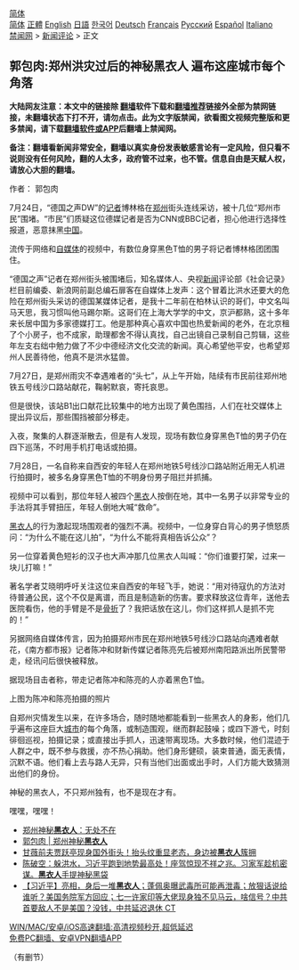  <!-- 面包屑导航 --> <div class="breadcrumb"><!-- GTranslate: https://gtranslate.io/ -->  <div class="switcher notranslate">  <div class="selected">  <a href="#" onclick="return false;"> 简体</a>  </div>  <div class="option">  <a href="https://www.bannedbook.org" onclick="doGTranslate('zh-CN|zh-CN');jQuery('div.switcher div.selected a').html(jQuery(this).html());return false;" title="简体中文" class="nturl selected"> 简体</a>  <a href="https://www.bannedbook.org/zh-tw/" onclick="doGTranslate('zh-CN|zh-TW');jQuery('div.switcher div.selected a').html(jQuery(this).html());return false;" title="繁體中文" class="nturl"> 正體</a>  <a href="https://www.bannedbook.org/en/" onclick="doGTranslate('zh-CN|en');jQuery('div.switcher div.selected a').html(jQuery(this).html());return false;" title="English" class="nturl"> English</a>  <a href="https://www.bannedbook.org/ja/" onclick="doGTranslate('zh-CN|ja');jQuery('div.switcher div.selected a').html(jQuery(this).html());return false;" title="日本語" class="nturl"> 日語</a>  <a href="https://www.bannedbook.org/ko/" onclick="doGTranslate('zh-CN|ko');jQuery('div.switcher div.selected a').html(jQuery(this).html());return false;" title="한국어" class="nturl"> 한국어</a>  <a href="https://www.bannedbook.org/de/" onclick="doGTranslate('zh-CN|de');jQuery('div.switcher div.selected a').html(jQuery(this).html());return false;" title="Deutsch" class="nturl"> Deutsch</a>  <a href="https://www.bannedbook.org/fr/" onclick="doGTranslate('zh-CN|fr');jQuery('div.switcher div.selected a').html(jQuery(this).html());return false;" title="Français" class="nturl"> Français</a>  <a href="https://www.bannedbook.org/ru/" onclick="doGTranslate('zh-CN|ru');jQuery('div.switcher div.selected a').html(jQuery(this).html());return false;" title="Русский" class="nturl"> Русский</a>  <a href="https://www.bannedbook.org/es/" onclick="doGTranslate('zh-CN|es');jQuery('div.switcher div.selected a').html(jQuery(this).html());return false;" title="Español" class="nturl"> Español</a>  <a href="https://www.bannedbook.org/it/" onclick="doGTranslate('zh-CN|it');jQuery('div.switcher div.selected a').html(jQuery(this).html());return false;" title="Italiano" class="nturl"> Italiano</a>  </div>  </div>      <div class='breadcrumb-sub'><!-- Breadcrumb NavXT 6.3.0 --> <a href="https://www.bannedbook.org/" class="home">禁闻网</a> &gt; <a href="https://www.bannedbook.org/bnews/comments/" class="category">新闻评论</a> &gt; 正文</div></div><h2>郭包肉:郑州洪灾过后的神秘黑衣人 遍布这座城市每个角落</h2> <p class="notice"><b>大陆网友注意：本文中的链接除 <a href="https://github.com/bannedbook/fanqiang" >翻墙</a>软件下载和<a href="https://github.com/killgcd/justmysocks/blob/master/README.md">翻墙推荐</a>链接外全部为禁网链接，未翻墙状态下打不开，请勿点击。此为文字版禁闻，欲看图文视频完整版和更多禁闻，请下载<a href="https://github.com/bannedbook/fanqiang">翻墙软件或APP</a>后翻墙上禁闻网。</p><p>备注：翻墙看新闻非常安全，翻墙以真实身份发表敏感言论有一定风险，但只看不说则没有任何风险，翻的人太多，政府管不过来，也不管。信息自由是天赋人权，请放心大胆的翻墙。</b></p>  <div class="entry"> <p>作者： 郭包肉</p> <p>7月24日，“德国之声DW”的<a href="https://www.bannedbook.org/bnews/tag/%E8%AE%B0%E8%80%85/" class="st_tag internal_tag" rel="tag" title="标签 记者 下的日志">记者</a>博林格在<a href="https://www.bannedbook.org/bnews/tag/%e9%83%91%e5%b7%9e/" class="st_tag internal_tag" rel="tag" title="标签 郑州 下的日志">郑州</a>街头连线采访，被十几位“郑州市民”围堵。“市民”们质疑这位德媒记者是否为CNN或BBC记者，担心他进行选择性报道，恶意抹黑<span class='wp_keywordlink_affiliate'><a href="https://www.bannedbook.org/" title="中国" target="_blank">中国</a></span>。</p> <p>流传于网络和<a href="https://www.bannedbook.org/bnews/tag/%e8%87%aa%e5%aa%92%e4%bd%93/" class="st_tag internal_tag" rel="tag" title="标签 自媒体 下的日志">自媒体</a>的视频中，有数位身穿黑色T恤的男子将记者博林格团团围住。    </p> <p>“德国之声”记者在郑州街头被围堵后，知名媒体人、央视<span class='wp_keywordlink_affiliate'><a href="https://www.bannedbook.org/" title="新闻">新闻</a></span>评论部《社会记录》栏目前编委、新浪网前副总编石扉客在自媒体上发声：这个冒着比洪水还要大的危险在郑州街头采访的德国某媒体记者，是我十二年前在柏林认识的哥们，中文名叫马天思，我习惯叫他马踢尔斯。这哥们在上海大学学的中文，京沪都熟，这十多年来长居中国为多家德媒打工。他是那种真心喜欢中国也热爱新闻的老外，在北京租了个小房子，也不成家，助理都舍不得认真找，自己出镜自己录制自己剪辑，这些年左支右绌中勉力做了不少中德经济文化交流的新闻。真心希望他平安，也希望郑州人民善待他，他真不是洪水猛兽。</p> <p>7月27日，是郑州雨灾不幸遇难者的“头七”，从上午开始，陆续有市民前往郑州地铁五号线沙口路站献花，鞠躬默哀，寄托哀思。</p>  <p>但是很快，该站B1出口献花比较集中的地方出现了黄色围挡，人们在社交媒体上提出异议后，那些围挡被部分移走。</p> <p>入夜，聚集的人群逐渐散去，但是有人发现，现场有数位身穿黑色T恤的男子仍在四下巡荡，不时用手机打电话或拍摄。    </p> <p>7月28日，一名自称来自西安的年轻人在郑州地铁5号线沙口路站附近用无人机进行拍摄时，被多名身穿黑色T恤的不明身份男子阻拦并抓捕。</p> <p>视频中可以看到，那位年轻人被四个<a href="https://www.bannedbook.org/bnews/tag/%E9%BB%91%E8%A1%A3/" class="st_tag internal_tag" rel="tag" title="标签 黑衣 下的日志">黑衣</a>人按倒在地，其中一名男子以非常专业的手法将其手臂扭压，年轻人倒地大喊“救命”。</p> <p><a href="https://www.bannedbook.org/bnews/tag/%E9%BB%91%E8%A1%A3%E4%BA%BA/" class="st_tag internal_tag" rel="tag" title="标签 黑衣人 下的日志">黑衣人</a>的行为激起现场围观者的强烈不满。视频中，一位身穿白背心的男子愤怒质问：“为什么不能在这儿拍”，“为什么不能将真相告诉公众”？</p>  <p>另一位穿着黄色短衫的汉子也大声冲那几位黑衣人叫喊：“你们谁要打架，过来一块儿打嘛！”</p> <p>著名学者艾晓明呼吁关注这位来自西安的年轻飞手，她说：“用对待寇仇的方法对待普通公民，这个不仅是离谱，而且是制造新的伤害。要求释放这位青年，送他去医院看伤，他的手臂是不是<a href="https://www.bannedbook.org/bnews/tag/%E9%AA%A8%E6%8A%98/" class="st_tag internal_tag" rel="tag" title="标签 骨折 下的日志">骨折</a>了？我把话放在这儿，你们这样抓人是抓不完的！”</p> <p>另据网络自媒体传言，因为拍摄郑州市民在郑州地铁5号线沙口路站向遇难者献花，《南方都市报》记者陈冲和财新传媒记者陈亮先后被郑州南阳路派出所民警带走，经讯问后很快被释放。</p> <p>据现场目击者称，带走记者陈冲和陈亮的人亦着黑色T恤。</p> <p>上图为陈冲和陈亮拍摄的照片</p>  <p>自郑州灾情发生以来，在许多场合，随时随地都能看到一些黑衣人的身影，他们几乎遍布这座巨大<a href="https://www.bannedbook.org/bnews/tag/%E5%9F%8E%E5%B8%82/" class="st_tag internal_tag" rel="tag" title="标签 城市 下的日志">城市</a>的每个角落，或制造围观，继而群起鼓噪；或四下游弋，时刻徘徊巡视，拍摄记录；或直接出手抓人，迅速带离现场。大多数时候，他们混迹于人群之中，既不参与救援，亦不热心捐助。他们身形健硕，装束普通，面无表情，沉默不语。他们看上去与路人无异，只有当他们出面或出手时，人们方能大致猜测出他们的身份。</p> <p>神秘的黑衣人，不只郑州独有，也不是现在才有。</p> <p>嘿嘿，嘿嘿！</p> <ul class='op-related-articles' title='相关阅读'> <li><a href='https://www.bannedbook.org/bnews/cbnews/20210731/1597386.html' target='_blank'>郑州神秘<b>黑衣人</b>：无处不在</a></li> <li><a href='https://www.bannedbook.org/bnews/baitai/20210730/1597017.html' target='_blank'>郭包肉 &#124; 郑州神秘<b>黑衣人</b></a></li> <li><a href='https://www.bannedbook.org/bnews/yule/20210725/1593686.html' target='_blank'>甘薇前夫贾跃亭现身国外街头！抬头纹重显老态，身边被<b>黑衣人</b>簇拥</a></li> <li><a href='https://www.bannedbook.org/bnews/bannedvideo/20210724/1593484.html' target='_blank'>陈破空：躲洪水，习近平跑到地势最高处！座驾惊现不祥之兆。习家军趁机密谋。<b>黑衣人</b>手提神秘黑袋</a></li> <li><a href='https://www.bannedbook.org/bnews/bannedvideo/20210703/1579430.html' target='_blank'>【习近平】亮相，身后一堆<b>黑衣人</b>；蓬佩奥曝武毒所可能再泄毒；放狠话说给谁听？美国务院军方回应；七一许家印等大佬现身独不见马云，啥信号？中共首要敌人不是美国？没钱，中共延迟退休 CT</a></li> </ul> <p class="texttj"> <a href="https://github.com/bannedbook/fanqiang/wiki/V2ray%E6%9C%BA%E5%9C%BA" target="_blank">WIN/MAC/安卓/iOS高速翻墙:高清视频秒开,超低延迟</a><br/> <a href="https://github.com/bannedbook/fanqiang/wiki/%E7%A6%81%E9%97%BB%E7%BD%91%E5%AE%89%E5%8D%93%E7%BF%BB%E5%A2%99%E6%96%B0%E9%97%BBAPP" target="_blank">免费PC翻墙、安卓VPN翻墙APP</a></p><p>（有删节）</p> <a name='sharetosocial'></a>  <div style="margin-bottom:5px;padding-bottom:5px;clear:both"> <div id="archive-pix-1" class="banner-ads"> <!-- AuctionX Display platform tag START --> <div id="26318x728x90x621x_ADSLOT2" clicktrack="%%CLICK_URL_ESC%%"></div> <!-- AuctionX Display platform tag END --> </div> <div id="archive-pix-2" class="banner-ads"> <!-- AuctionX Display platform tag START --> <div id="26315x300x250x621x_ADSLOT2" clicktrack="%%CLICK_URL_ESC%%"></div> <!-- AuctionX Display platform tag END --> </div> </div>  <div id="archive-pix-1" class="banner-ads"> <!-- AuctionX Display platform tag START --> <div id="26318x728x90x621x_ADSLOT3" clicktrack="%%CLICK_URL_ESC%%"></div> <!-- AuctionX Display platform tag END --> </div> </div><!--END ENTRY--> 